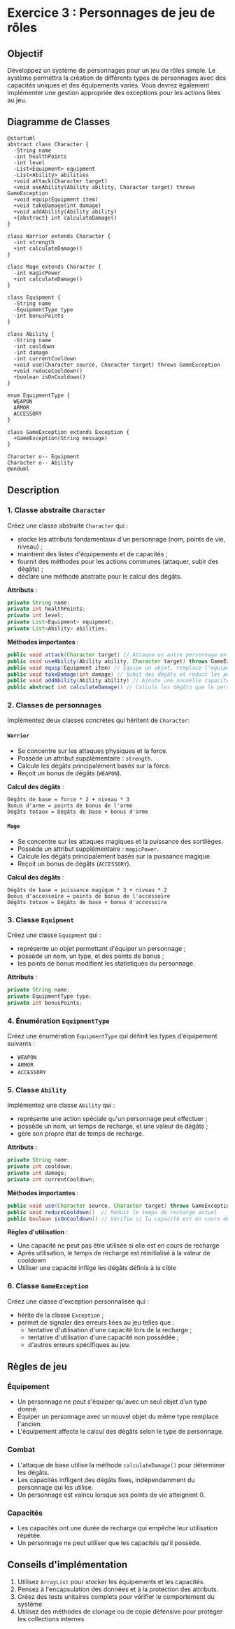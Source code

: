 # Exercice 3 : Personnages de jeu de rôles

## Objectif

Développez un système de personnages pour un jeu de rôles simple. Le système permettra la
création de différents types de personnages avec des capacités uniques et des équipements
variés. Vous devrez également implémenter une gestion appropriée des exceptions pour les
actions liées au jeu.

## Diagramme de Classes
```
@startuml
abstract class Character {
  -String name
  -int healthPoints
  -int level
  -List<Equipment> equipment
  -List<Ability> abilities
  +void attack(Character target)
  +void useAbility(Ability ability, Character target) throws GameException
  +void equip(Equipment item)
  +void takeDamage(int damage)
  +void addAbility(Ability ability)
  +{abstract} int calculateDamage()
}

class Warrior extends Character {
  -int strength
  +int calculateDamage()
}

class Mage extends Character {
  -int magicPower
  +int calculateDamage()
}

class Equipment {
  -String name
  -EquipmentType type
  -int bonusPoints
}

class Ability {
  -String name
  -int cooldown
  -int damage
  -int currentCooldown
  +void use(Character source, Character target) throws GameException
  +void reduceCooldown()
  +boolean isOnCooldown()
}

enum EquipmentType {
  WEAPON
  ARMOR
  ACCESSORY
}

class GameException extends Exception {
  +GameException(String message)
}

Character o-- Equipment
Character o-- Ability
@enduml
```

## Description

### 1. Classe abstraite `Character`

Créez une classe abstraite `Character` qui :

- stocke les attributs fondamentaux d'un personnage (nom, points de vie, niveau) ;
- maintient des listes d'équipements et de capacités ;
- fournit des méthodes pour les actions communes (attaquer, subir des dégâts) ;
- déclare une méthode abstraite pour le calcul des dégâts.

**Attributs** :

```java
private String name;
private int healthPoints;
private int level;
private List<Equipment> equipment;
private List<Ability> abilities;
```

**Méthodes importantes** :

```java
public void attack(Character target) // Attaque un autre personnage en infligeant des dégâts
public void useAbility(Ability ability, Character target) throws GameException // Utilise une capacité sur une cible
public void equip(Equipment item) // Équipe un objet, remplace l'équipement du même type si présent
public void takeDamage(int damage) // Subit des dégâts et réduit les points de vie
public void addAbility(Ability ability) // Ajoute une nouvelle capacité au personnage
public abstract int calculateDamage() // Calcule les dégâts que le personnage peut infliger
```

### 2. Classes de personnages

Implémentez deux classes concrètes qui héritent de `Character`:

#### `Warrior`

- Se concentre sur les attaques physiques et la force.
- Possède un attribut supplémentaire : `strength`.
- Calcule les dégâts principalement basés sur la force.
- Reçoit un bonus de dégâts (`WEAPON`).

**Calcul des dégâts** :

```
Dégâts de base = force * 2 + niveau * 3
Bonus d'arme = points de bonus de l'arme
Dégâts totaux = Dégâts de base + bonus d'arme
```

#### `Mage`

- Se concentre sur les attaques magiques et la puissance des sortilèges.
- Possède un attribut supplémentaire : `magicPower`.
- Calcule les dégâts principalement basés sur la puissance magique.
- Reçoit un bonus de dégâts (`ACCESSORY`).

**Calcul des dégâts** :

```
Dégâts de base = puissance magique * 3 + niveau * 2
Bonus d'accessoire = points de bonus de l'accessoire
Dégâts totaux = Dégâts de base + bonus d'accessoire
```

### 3. Classe `Equipment`

Créez une classe `Equipment` qui :

- représente un objet permettant d'équiper un personnage ;
- possède un nom, un type, et des points de bonus ;
- les points de bonus modifient les statistiques du personnage.

**Attributs** :

```java
private String name;
private EquipmentType type;
private int bonusPoints;
```

### 4. Énumération `EquipmentType`

Créez une énumération `EquipmentType` qui définit les types d'équipement suivants :

- `WEAPON`
- `ARMOR`
- `ACCESSORY`

### 5. Classe `Ability`

Implémentez une classe `Ability` qui :

- représente une action spéciale qu'un personnage peut effectuer ;
- possède un nom, un temps de recharge, et une valeur de dégâts ;
- gère son propre état de temps de recharge.

**Attributs** :

```java
private String name;
private int cooldown;
private int damage;
private int currentCooldown;
```

**Méthodes importantes** :

```java
public void use(Character source, Character target) throws GameException // Utilise la capacité sur une cible
public void reduceCooldown()  // Réduit le temps de recharge actuel
public boolean isOnCooldown() // Vérifie si la capacité est en cours de rechargement
```

**Règles d'utilisation** :

- Une capacité ne peut pas être utilisée si elle est en cours de recharge
- Après utilisation, le temps de recharge est réinitialisé à la valeur de cooldown
- Utiliser une capacité inflige les dégâts définis à la cible

### 6. Classe `GameException`

Créez une classe d'exception personnalisée qui :

- hérite de la classe `Exception` ;
- permet de signaler des erreurs liées au jeu telles que :
  - tentative d'utilisation d'une capacité lors de la recharge ;
  - tentative d'utilisation d'une capacité non possédée ;
  - d'autres erreurs spécifiques au jeu.

## Règles de jeu

### Équipement

- Un personnage ne peut s'équiper qu'avec un seul objet d'un type donné.
- Équiper un personnage avec un nouvel objet du même type remplace l'ancien.
- L'équipement affecte le calcul des dégâts selon le type de personnage.

### Combat

- L'attaque de base utilise la méthode `calculateDamage()` pour déterminer les dégâts.
- Les capacités infligent des dégâts fixes, indépendamment du personnage qui les utilise.
- Un personnage est vaincu lorsque ses points de vie atteignent 0.

### Capacités

- Les capacités ont une durée de recharge qui empêche leur utilisation répétée.
- Un personnage ne peut utiliser que les capacités qu'il possède.

## Conseils d'implémentation

1. Utilisez `ArrayList` pour stocker les équipements et les capacités.
2. Pensez à l'encapsulation des données et à la protection des attributs.
3. Créez des tests unitaires complets pour vérifier le comportement du système
4. Utilisez des méthodes de clonage ou de copie défensive pour protéger les collections internes

